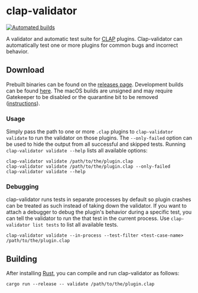 # clap-validator

[![Automated builds](https://github.com/free-audio/clap-validator/actions/workflows/build.yml/badge.svg?branch=master)](https://github.com/free-audio/clap-validator/actions/workflows/build.yml?query=branch%3Amaster)

A validator and automatic test suite for [CLAP](https://github.com/free-audio/clap) plugins. Clap-validator can automatically test one or more plugins for common bugs and incorrect behavior.

## Download

Prebuilt binaries can be found on the [releases
page](https://github.com/free-audio/clap-validator/releases). Development builds
can be found
[here](https://nightly.link/free-audio/clap-validator/workflows/build/master).
The macOS builds are unsigned and may require Gatekeeper to be disabled or the
quarantine bit to be removed
([instructions](https://disable-gatekeeper.github.io/)).

### Usage

Simply pass the path to one or more `.clap` plugins to `clap-validator validate`
to run the validator on those plugins. The `--only-failed` option can be used to
hide the output from all successful and skipped tests. Running `clap-validator
validate --help` lists all available options:

```shell
clap-validator validate /path/to/the/plugin.clap
clap-validator validate /path/to/the/plugin.clap --only-failed
clap-validator validate --help
```

### Debugging

clap-validator runs tests in separate processes by default so plugin crashes can
be treated as such instead of taking down the validator. If you want to attach a
debugger to debug the plugin's behavior during a specific test, you can tell the
validator to run the that test in the current process. Use `clap-validator list tests`
to list all available tests.

```shell
clap-validator validate --in-process --test-filter <test-case-name> /path/to/the/plugin.clap
```

## Building

After installing [Rust](https://rustup.rs/), you can compile and run clap-validator as follows:

```shell
cargo run --release -- validate /path/to/the/plugin.clap
```

